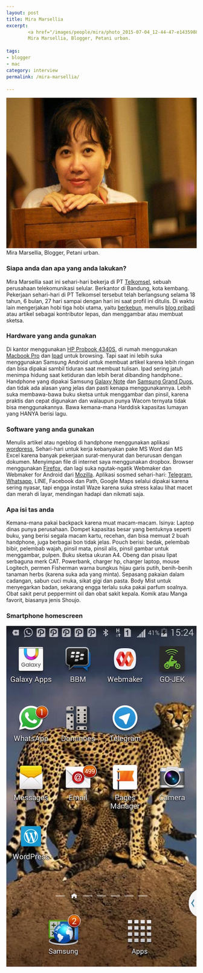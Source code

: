```yaml
---
layout: post
title: Mira Marsellia
excerpt:
        <a href="/images/people/mira/photo_2015-07-04_12-44-47-e1435988742176.jpg"><img src="/images/people/mira/photo_2015-07-04_12-44-47-e1435988742176.jpg" alt="Mira Marsellia" width="600" height="397" class="alignnone size-full wp-image-226" /></a>
        Mira Marsellia, Blogger, Petani urban.

tags:
- blogger
- mac
category: interview
permalink: /mira-marsellia/

---
```


<a href="/images/people/mira/photo_2015-07-04_12-44-47-e1435988742176.jpg"><img src="/images/people/mira/photo_2015-07-04_12-44-47-e1435988742176.jpg" alt="Mira Marsellia" width="600" height="397" class="alignnone size-full wp-image-226" /></a>
Mira Marsellia, Blogger, Petani urban.

<!--more-->

<h3>Siapa anda dan apa yang anda lakukan?</h3>
<p>Mira Marsellia saat ini sehari-hari bekerja di PT <a href="http://telkomsel.co.id/">Telkomsel</a>, sebuah perusahaan telekomunikasi selular. Berkantor di Bandung, kota kembang. Pekerjaan sehari-hari di PT Telkomsel tersebut telah berlangsung selama 18 tahun, 6 bulan, 27 hari sampai dengan hari ini saat profil ini ditulis. Di waktu lain mengerjakan hobi tiga hobi utama, yaitu <a href="https://www.facebook.com/RafinaGreen">berkebun</a>, menulis <a href="http://miramarsellia.com/">blog pribadi</a> atau artikel sebagai kontributor lepas, dan menggambar atau membuat sketsa. </p>

<h3>Hardware yang anda gunakan</h3>
<p>
Di kantor menggunakan <a href="http://h20564.www2.hp.com/hpsc/doc/public/display?docId=emr_na-c03331542">HP Probook 4340S</a>,  di rumah menggunakan <a href="https://www.apple.com/macbook-pro/">Macbook Pro</a> dan <a href="https://www.apple.com/ipad/">Ipad</a> untuk browsing. Tapi saat ini lebih suka menggunakan Samsung Android untuk membuat artikel karena lebih ringan dan bisa dipakai sambil tiduran saat membuat tulisan. Ipad sering jatuh menimpa hidung saat ketiduran dan lebih berat dibanding handphone..
Handphone yang dipakai Samsung <a href="https://en.wikipedia.org/wiki/Samsung_Galaxy_Note_4">Galaxy Note</a> dan <a href="https://en.wikipedia.org/wiki/Samsung_Galaxy_Duos">Samsung Grand Duos</a>, dan tidak ada alasan yang jelas dan pasti kenapa menggunakannya.
Lebih suka membawa-bawa buku sketsa untuk menggambar dan pinsil, karena praktis dan cepat digunakan dan  walaupun punya Wacom ternyata tidak bisa menggunakannya. Bawa kemana-mana Harddisk kapasitas lumayan yang HANYA berisi lagu.
</p>

<h3>Software yang anda gunakan</h3>
<p>Menulis artikel atau ngeblog di handphone menggunakan aplikasi <a href="https://wordpress.org/">wordpress</a>, Sehari-hari untuk kerja kebanyakan pake MS Word dan MS Excel karena banyak pekerjaan surat-menyurat dan berurusan dengan dokumen.
Menyimpan file di internet saya menggunakan dropbox. Browser menggunakan <a href="https://www.mozilla.org/en-US/firefox/new/">Firefox</a>, dan lagi suka ngutak-ngatik Webmaker dan Webmaker for Android dari <a href="https://www.mozilla.org/en-US/">Mozilla</a>.
Aplikasi sosmed sehari-hari: <a href="https://telegram.org/">Telegram</a>, <a href="https://www.whatsapp.com/">Whatsapp</a>, LINE, Facebook dan Path, Google Maps selalui dipakai karena sering nyasar, tapi engga install Waze karena suka stress kalau lihat macet dan merah di layar, mendingan hadapi dan nikmati saja.
</p>

<h3>Apa isi tas anda</h3>
<p>
Kemana-mana pakai backpack karena muat macam-macam. Isinya: Laptop dinas punya perusahaan. Dompet kapasitas besar yang bentuknya seperti buku, yang berisi segala macam kartu,  recehan, dan bisa memuat 2 buah handphone, juga berbagai bon tidak jelas.
Pouch berisi: bedak, pelembab bibir, pelembab wajah, pinsil mata, pinsil alis, pinsil gambar untuk menggambar, pulpen.
Buku sketsa ukuran A4. Obeng dan pisau lipat serbaguna merk CAT. Powerbank, charger hp, charger laptop, mouse Logitech, permen Fisherman warna bungkus hijau garis putih, benih-benih tanaman herbs (karena suka ada yang minta). Sepasang pakaian dalam cadangan, sabun cuci muka, sikat gigi dan pasta. Body Mist untuk menyegarkan badan, sekarang engga terlalu suka pakai parfum soalnya. Obat sakit perut peppermint oil dan obat sakit kepala. Komik atau Manga favorit, biasanya jenis Shoujo.
</p>

<h3>Smartphone homescreen</h3>
<a href="/images/people/mira/hs-mira.jpg"><img src="/images/people/mira/hs-mira.jpg" alt="Homescreen Mira Marsellia " width="506" height="900" class="alignnone size-full wp-image-220" /></a>
